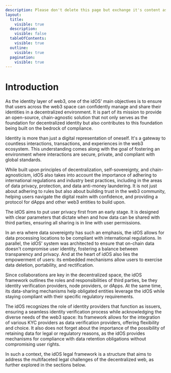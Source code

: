 ```yaml
---
description: Please don't delete this page but exchange it's content as it's already linked
layout:
  title:
    visible: true
  description:
    visible: false
  tableOfContents:
    visible: true
  outline:
    visible: true
  pagination:
    visible: true
---
```


# Introduction

As the identity layer of web3, one of the idOS' main objectives is to ensure that users across the web3 space can confidently manage and share their identities in a decentralized environment. It is part of its mission to provide an open-source, chain-agnostic solution that not only serves as the foundation for decentralized identity but also contributes to this foundation being built on the bedrock of compliance.

Identity is more than just a digital representation of oneself. It's a gateway to countless interactions, transactions, and experiences in the web3 ecosystem. This understanding comes along with the goal of fostering an environment where interactions are secure, private, and compliant with global standards.

While built upon principles of decentralization, self-sovereignty, and chain-agnosticism, idOS also takes into account the importance of adhering to international regulations and industry best practices, including in the areas of data privacy, protection, and data anti-money laundering. It is not just about adhering to rules but also about building trust in the web3 community, helping users navigate the digital realm with confidence, and providing a protocol for dApps and other web3 entities to build upon.

The idOS aims to put user privacy first from an early stage. It is designed with clear parameters that dictate when and how data can be shared with third parties, ensuring all sharing is in line with user permissions.

In an era where data sovereignty has such an emphasis, the idOS allows for data processing locations to be compliant with international regulations. In parallel, the idOS' system was architected to ensure that on-chain data doesn't compromise user identity, fostering a balance between transparency and privacy. And at the heart of idOS also lies the empowerment of users: its embedded mechanisms allow users to exercise data deletion, portability, and rectification.

Since collaborations are key in the decentralized space, the idOS framework outlines the roles and responsibilities of third parties, be they identity verification providers, node providers, or dApps. At the same time, its data-sharing mechanisms help obligated entities leverage the idOS while staying compliant with their specific regulatory requirements.&#x20;

The idOS recognizes the role of identity providers that function as issuers, ensuring a seamless identity verification process while acknowledging the diverse needs of the web3 space: Its framework allows for the integration of various KYC providers as data verification providers, offering flexibility and choice. It also does not forget about the importance of the possibility of retaining data for legal or regulatory reasons, as the idOS provides mechanisms for compliance with data retention obligations without compromising user rights.&#x20;

In such a context, the idOS legal framework is a structure that aims to address the multifaceted legal challenges of the decentralized web, as further explored in the sections below.&#x20;

